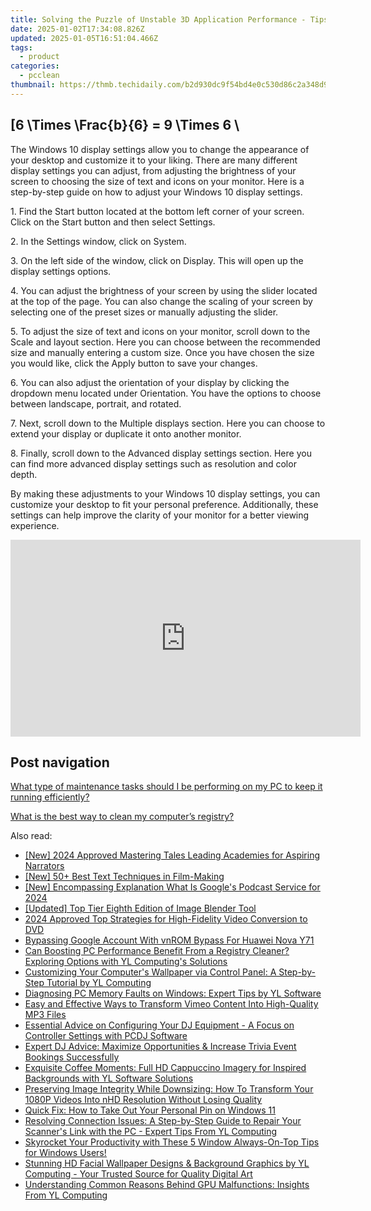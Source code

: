 ```yaml
---
title: Solving the Puzzle of Unstable 3D Application Performance - Tips & Tricks by YL Computing
date: 2025-01-02T17:34:08.826Z
updated: 2025-01-05T16:51:04.466Z
tags:
  - product
categories:
  - pcclean
thumbnail: https://thmb.techidaily.com/b2d930dc9f54bd4e0c530d86c2a348d9ac40f0a9ccacade9f15d83732ceb2db8.jpg
---
```


## \[6 \Times \Frac{b}{6} = 9 \Times 6 \

The Windows 10 display settings allow you to change the appearance of your desktop and customize it to your liking. There are many different display settings you can adjust, from adjusting the brightness of your screen to choosing the size of text and icons on your monitor. Here is a step-by-step guide on how to adjust your Windows 10 display settings. 

1\. Find the Start button located at the bottom left corner of your screen. Click on the Start button and then select Settings.

2\. In the Settings window, click on System.

3\. On the left side of the window, click on Display. This will open up the display settings options. 

4\. You can adjust the brightness of your screen by using the slider located at the top of the page. You can also change the scaling of your screen by selecting one of the preset sizes or manually adjusting the slider.

5\. To adjust the size of text and icons on your monitor, scroll down to the Scale and layout section. Here you can choose between the recommended size and manually entering a custom size. Once you have chosen the size you would like, click the Apply button to save your changes.

6\. You can also adjust the orientation of your display by clicking the dropdown menu located under Orientation. You have the options to choose between landscape, portrait, and rotated.

7\. Next, scroll down to the Multiple displays section. Here you can choose to extend your display or duplicate it onto another monitor.

8\. Finally, scroll down to the Advanced display settings section. Here you can find more advanced display settings such as resolution and color depth. 

By making these adjustments to your Windows 10 display settings, you can customize your desktop to fit your personal preference. Additionally, these settings can help improve the clarity of your monitor for a better viewing experience.

<!-- affiliate ads begin -->
<iframe width="560" height="315" src="https://www.youtube.com/embed/4DJKH1uY7P0?si=tCG66XVlbwSKoATj" title="YouTube video player" frameborder="0" allow="accelerometer; autoplay; clipboard-write; encrypted-media; gyroscope; picture-in-picture; web-share" referrerpolicy="strict-origin-when-cross-origin" allowfullscreen></iframe>
<!-- affiliate ads end -->

## Post navigation

[What type of maintenance tasks should I be performing on my PC to keep it running efficiently?](https://tools.techidaily.com/pcclean/products/)

[What is the best way to clean my computer’s registry?](https://tools.techidaily.com/pcclean/products/)

<ins class="adsbygoogle"
     style="display:block"
     data-ad-format="autorelaxed"
     data-ad-client="ca-pub-7571918770474297"
     data-ad-slot="1223367746"></ins>

<ins class="adsbygoogle"
     style="display:block"
     data-ad-client="ca-pub-7571918770474297"
     data-ad-slot="8358498916"
     data-ad-format="auto"
     data-full-width-responsive="true"></ins>

<span class="atpl-alsoreadstyle">Also read:</span>
<div><ul>
<li><a href="https://vp-tips.techidaily.com/new-2024-approved-mastering-tales-leading-academies-for-aspiring-narrators/"><u>[New] 2024 Approved Mastering Tales Leading Academies for Aspiring Narrators</u></a></li>
<li><a href="https://fox-direct.techidaily.com/new-50plus-best-text-techniques-in-film-making/"><u>[New] 50+ Best Text Techniques in Film-Making</u></a></li>
<li><a href="https://fox-hovers.techidaily.com/new-encompassing-explanation-what-is-googles-podcast-service-for-2024/"><u>[New] Encompassing Explanation What Is Google's Podcast Service for 2024</u></a></li>
<li><a href="https://fox-info.techidaily.com/updated-top-tier-eighth-edition-of-image-blender-tool/"><u>[Updated] Top Tier Eighth Edition of Image Blender Tool</u></a></li>
<li><a href="https://some-guidance.techidaily.com/2024-approved-top-strategies-for-high-fidelity-video-conversion-to-dvd/"><u>2024 Approved Top Strategies for High-Fidelity Video Conversion to DVD</u></a></li>
<li><a href="https://android-unlock.techidaily.com/bypassing-google-account-with-vnrom-bypass-for-huawei-nova-y71-by-drfone-android/"><u>Bypassing Google Account With vnROM Bypass For Huawei Nova Y71</u></a></li>
<li><a href="https://discover-able.techidaily.com/can-boosting-pc-performance-benefit-from-a-registry-cleaner-exploring-options-with-yl-computings-solutions/"><u>Can Boosting PC Performance Benefit From a Registry Cleaner? Exploring Options with YL Computing's Solutions</u></a></li>
<li><a href="https://discover-able.techidaily.com/customizing-your-computers-wallpaper-via-control-panel-a-step-by-step-tutorial-by-yl-computing/"><u>Customizing Your Computer's Wallpaper via Control Panel: A Step-by-Step Tutorial by YL Computing</u></a></li>
<li><a href="https://discover-able.techidaily.com/diagnosing-pc-memory-faults-on-windows-expert-tips-by-yl-software/"><u>Diagnosing PC Memory Faults on Windows: Expert Tips by YL Software</u></a></li>
<li><a href="https://fox-search.techidaily.com/easy-and-effective-ways-to-transform-vimeo-content-into-high-quality-mp3-files/"><u>Easy and Effective Ways to Transform Vimeo Content Into High-Quality MP3 Files</u></a></li>
<li><a href="https://discover-able.techidaily.com/essential-advice-on-configuring-your-dj-equipment-a-focus-on-controller-settings-with-pcdj-software/"><u>Essential Advice on Configuring Your DJ Equipment - A Focus on Controller Settings with PCDJ Software</u></a></li>
<li><a href="https://discover-able.techidaily.com/expert-dj-advice-maximize-opportunities-and-increase-trivia-event-bookings-successfully/"><u>Expert DJ Advice: Maximize Opportunities & Increase Trivia Event Bookings Successfully</u></a></li>
<li><a href="https://discover-able.techidaily.com/exquisite-coffee-moments-full-hd-cappuccino-imagery-for-inspired-backgrounds-with-yl-software-solutions/"><u>Exquisite Coffee Moments: Full HD Cappuccino Imagery for Inspired Backgrounds with YL Software Solutions</u></a></li>
<li><a href="https://vp-tips.techidaily.com/preserving-image-integrity-while-downsizing-how-to-transform-your-1080p-videos-into-nhd-resolution-without-losing-quality/"><u>Preserving Image Integrity While Downsizing: How To Transform Your 1080P Videos Into nHD Resolution Without Losing Quality</u></a></li>
<li><a href="https://tech-recovery.techidaily.com/quick-fix-how-to-take-out-your-personal-pin-on-windows-11/"><u>Quick Fix: How to Take Out Your Personal Pin on Windows 11</u></a></li>
<li><a href="https://discover-able.techidaily.com/resolving-connection-issues-a-step-by-step-guide-to-repair-your-scanners-link-with-the-pc-expert-tips-from-yl-computing/"><u>Resolving Connection Issues: A Step-by-Step Guide to Repair Your Scanner's Link with the PC - Expert Tips From YL Computing</u></a></li>
<li><a href="https://some-approaches.techidaily.com/skyrocket-your-productivity-with-these-5-window-always-on-top-tips-for-windows-users/"><u>Skyrocket Your Productivity with These 5 Window Always-On-Top Tips for Windows Users!</u></a></li>
<li><a href="https://discover-able.techidaily.com/stunning-hd-facial-wallpaper-designs-and-background-graphics-by-yl-computing-your-trusted-source-for-quality-digital-art/"><u>Stunning HD Facial Wallpaper Designs & Background Graphics by YL Computing - Your Trusted Source for Quality Digital Art</u></a></li>
<li><a href="https://discover-able.techidaily.com/understanding-common-reasons-behind-gpu-malfunctions-insights-from-yl-computing/"><u>Understanding Common Reasons Behind GPU Malfunctions: Insights From YL Computing</u></a></li>
</ul></div>

